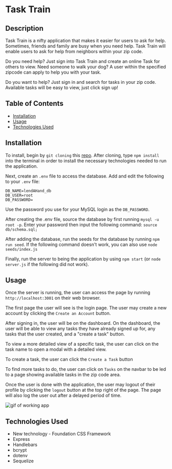 # Task Train

## Description
Task Train is a nifty application that makes it easier for users to ask for help. Sometimes, friends and family are busy when you need help. Task Train will enable users to ask for help from neighbors within your zip code. 

Do you need help? Just sign into Task Train and create an online Task for others to view. Need someone to walk your dog? A user within the specified zipcode can apply to help you with your task. 

Do you want to help? Just sign in and search for tasks in your zip code. Available tasks will be easy to view, just click sign up!

## Table of Contents
* [Installation](#installation)
* [Usage](#usage)
* [Technologies Used](#technologies-used)

## Installation
To install, begin by `git cloning` this [repo](https://github.com/chore-train-app/ChoreTrain). After cloning, type `npm install` into the terminal in order to install the necessary technologies needed to run the application. 

Next, create an `.env` file to access the database. Add and edit the following to your `.env` file:

```
DB_NAME=lendAHand_db
DB_USER=root
DB_PASSWORD=
```

Use the password you use for your MySQL login as the `DB_PASSWORD`.

After creating the .env file, source the database by first running `mysql -u root -p`. Enter your password then input the following command: `source db/schema.sql;`

After adding the database, run the seeds for the database by running `npm run seed`. If the following command doesn't work, you can also use `node seeds/index.js`

Finally, run the server to being the application by using `npm start` (or `node server.js` if the following did not work).


## Usage
Once the server is running, the user can access the page by running `http://localhost:3001` on their web browser. 

The first page the user will see is the login page. The user may create a new account by clicking the `Create an Account` button. 

After signing in, the user will be on the dashboard. On the dashboard, the user will be able to view any tasks they have already signed up for, any tasks that the user created, and a "create a task" button. 

To view a more detailed view of a specific task, the user can click on the task name to open a modal with a detailed view. 

To create a task, the user can click the `Create a Task` button 

To find more tasks to do, the user can click on `Tasks` on the navbar to be led to a page showing available tasks in the zip code area. 

Once the user is done with the application, the user may logout of their profile by clicking the `logout` button at the top right of the page. The page will also log the user out after a delayed period of time. 

![gif of working app]()

## Technologies Used
* New technology - Foundation CSS Framework
* Express
* Handlebars
* bcrypt
* dotenv
* Sequelize

